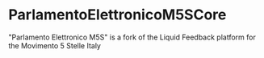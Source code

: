 ParlamentoElettronicoM5SCore
============================

"Parlamento Elettronico M5S" is a fork of the Liquid Feedback platform for the Movimento 5 Stelle Italy